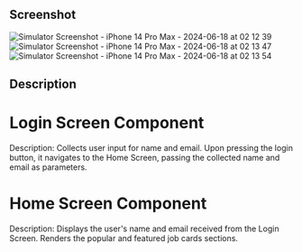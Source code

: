 ## Screenshot
![Simulator Screenshot - iPhone 14 Pro Max - 2024-06-18 at 02 12 39](https://github.com/seanadeti/rn-assignment4-11015523/assets/143741295/a003f919-d1bb-472c-b61f-3a939618985b)
![Simulator Screenshot - iPhone 14 Pro Max - 2024-06-18 at 02 13 47](https://github.com/seanadeti/rn-assignment4-11015523/assets/143741295/2003518e-57ea-43ea-b75f-e4b00a1cfb10)
![Simulator Screenshot - iPhone 14 Pro Max - 2024-06-18 at 02 13 54](https://github.com/seanadeti/rn-assignment4-11015523/assets/143741295/ab1e5020-72d5-4510-b285-6bd2c7efe4ba)

## Description 
# Login Screen Component
Description: Collects user input for name and email. Upon pressing the login button, it navigates to the Home Screen, passing the collected name and email as parameters.

# Home Screen Component 
Description: Displays the user's name and email received from the Login Screen. Renders the popular and featured job cards sections.
